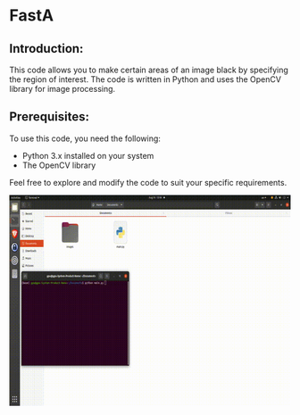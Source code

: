 <!DOCTYPE html>
<html>
<body>
  <h1>FastA</h1>
  
  <h2>Introduction:</h2>
  <p>This code allows you to make certain areas of an image black by specifying the region of interest. The code is written in Python and uses the OpenCV library for image processing.</p>
  
  <h2>Prerequisites:</h2>
  <p>To use this code, you need the following:</p>
  <ul>
    <li>Python 3.x installed on your system</li>
    <li>The OpenCV library</li>
  </ul>
  
  Feel free to explore and modify the code to suit your specific requirements.</p>
  
   <img src="example.gif" alt="example">

</body>
</html>
